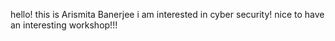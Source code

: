 hello! this is Arismita Banerjee
i am interested in cyber security!
nice to have an interesting workshop!!!
